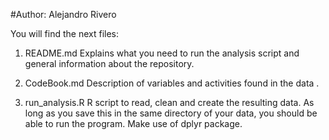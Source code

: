 #Author: Alejandro Rivero

You will find the next files:

1. README.md
	Explains what you need to run the analysis script and general information about the repository.
	
2. CodeBook.md
	Description of variables and activities found in the data
.	
3. run_analysis.R
	R script to read, clean and create the resulting data.
	As long as you save this in the same directory of your data, you should be able to run the program.
	Make use of dplyr package.


